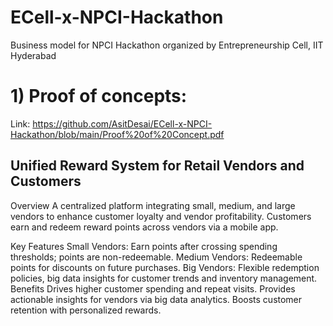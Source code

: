 # ECell-x-NPCI-Hackathon 
Business model for NPCI Hackathon organized by Entrepreneurship Cell, IIT Hyderabad

# 1) Proof of concepts:
Link: https://github.com/AsitDesai/ECell-x-NPCI-Hackathon/blob/main/Proof%20of%20Concept.pdf
## Unified Reward System for Retail Vendors and Customers
Overview
A centralized platform integrating small, medium, and large vendors to enhance customer loyalty and vendor profitability. Customers earn and redeem reward points across vendors via a mobile app.

Key Features
Small Vendors: Earn points after crossing spending thresholds; points are non-redeemable.
Medium Vendors: Redeemable points for discounts on future purchases.
Big Vendors: Flexible redemption policies, big data insights for customer trends and inventory management.
Benefits
Drives higher customer spending and repeat visits.
Provides actionable insights for vendors via big data analytics.
Boosts customer retention with personalized rewards.
      
